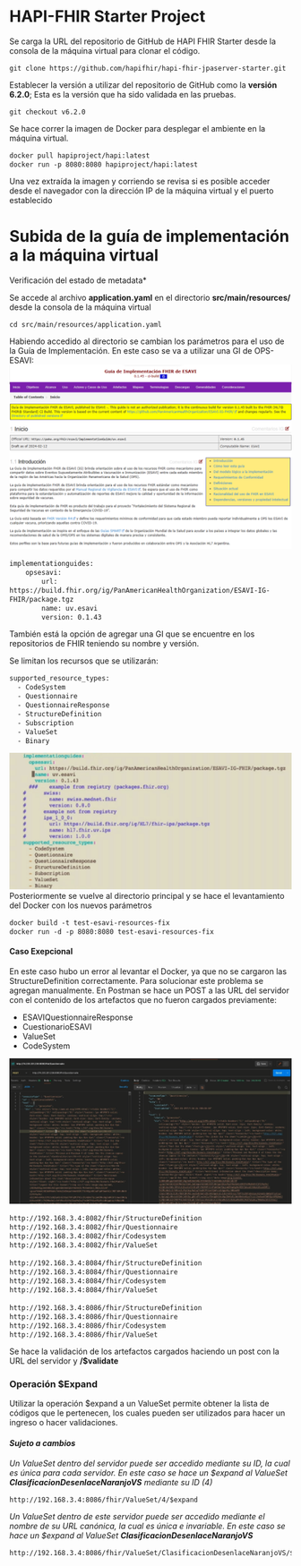# HAPI-FHIR Starter Project

Se carga la URL del repositorio de GitHub de HAPI FHIR Starter desde la consola de la máquina virtual para clonar el código.
```
git clone https://github.com/hapifhir/hapi-fhir-jpaserver-starter.git
```
Establecer la versión a utilizar del repositorio de GitHub como la **versión 6.2.0**; Esta es la versión que ha sido validada en las pruebas.
```
git checkout v6.2.0
```
Se hace correr la imagen de Docker para desplegar el ambiente en la máquina virtual.
```
docker pull hapiproject/hapi:latest
docker run -p 8080:8080 hapiproject/hapi:latest
```
Una vez extraída la imagen y corriendo se revisa si es posible acceder desde el navegador con la dirección IP de la máquina virtual y el puerto establecido

# Subida de la guía de implementación a la máquina virtual

Verificación del estado de metadata*

Se accede al archivo **application.yaml** en el directorio **src/main/resources/** desde la consola de la máquina virtual
```
cd src/main/resources/application.yaml
```
Habiendo accedido al directorio se cambian los parámetros para el uso de la Guía de Implementación. En este caso se va a utilizar una GI de OPS-ESAVI:
![GI de OPS-ESAVI](Recursos/GI_Site.png)
```
implementationguides:
    opsesavi:
        url: https://build.fhir.org/ig/PanAmericanHealthOrganization/ESAVI-IG-FHIR/package.tgz
        name: uv.esavi
        version: 0.1.43
```
También está la opción de agregar una GI que se encuentre en los repositorios de FHIR teniendo su nombre y versión.

Se limitan los recursos que se utilizarán:
```
supported_resource_types:
  - CodeSystem
  - Questionnaire
  - QuestionnaireResponse
  - StructureDefinition
  - Subscription
  - ValueSet
  - Binary
```
![Parametros de application.yaml](Recursos/parameters.png)
Posteriormente se vuelve al directorio principal y se hace el levantamiento del Docker con los nuevos parámetros
```
docker build -t test-esavi-resources-fix
docker run -d -p 8080:8080 test-esavi-resources-fix
```
#### Caso Exepcional
En este caso hubo un error al levantar el Docker, ya que no se cargaron las StructureDefinition correctamente. Para solucionar este problema se agregan manualmente. En Postman se hace un POST a las URL del servidor con el contenido de los artefactos que no fueron cargados previamente:
- ESAVIQuestionnaireResponse
- CuestionarioESAVI
- ValueSet
- CodeSystem

![Post Questionnaire](Recursos/post_q.png)
```
http://192.168.3.4:8082/fhir/StructureDefinition
http://192.168.3.4:8082/fhir/Questionnaire
http://192.168.3.4:8082/fhir/Codesystem
http://192.168.3.4:8082/fhir/ValueSet

http://192.168.3.4:8084/fhir/StructureDefinition
http://192.168.3.4:8084/fhir/Questionnaire
http://192.168.3.4:8084/fhir/Codesystem
http://192.168.3.4:8084/fhir/ValueSet

http://192.168.3.4:8086/fhir/StructureDefinition
http://192.168.3.4:8086/fhir/Questionnaire
http://192.168.3.4:8086/fhir/Codesystem
http://192.168.3.4:8086/fhir/ValueSet
```
Se hace la validación de los artefactos cargados haciendo un post con la URL del servidor y **/$validate**

### Operación $Expand
Utilizar la operación $expand a un ValueSet permite obtener la lista de códigos que le pertenecen, los cuales pueden ser utilizados para hacer un ingreso o hacer validaciones.

#### *Sujeto a cambios*
*Un ValueSet dentro del servidor puede ser accedido mediante su ID, la cual es única para cada servidor. En este caso se hace un $expand al ValueSet **ClasificacionDesenlaceNaranjoVS** mediante su ID (4)*
```
http://192.168.3.4:8086/fhir/ValueSet/4/$expand
```
*Un ValueSet dentro de este servidor puede ser accedido mediante el nombre de su URL canónica, la cual es única e invariable. En este caso se hace un $expand al ValueSet **ClasificacionDesenlaceNaranjoVS***
```
http://192.168.3.4:8086/fhir/ValueSet/ClasificacionDesenlaceNaranjoVS/$expand
```
